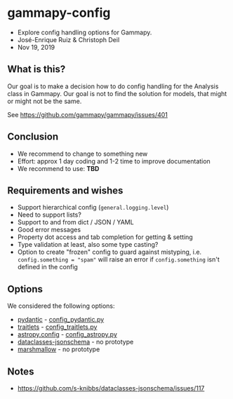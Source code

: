# gammapy-config

- Explore config handling options for Gammapy.
- José-Enrique Ruiz & Christoph Deil
- Nov 19, 2019

## What is this?

Our goal is to make a decision how to do config handling
for the Analysis class in Gammapy. Our goal is not to
find the solution for models, that might or might not
be the same.

See https://github.com/gammapy/gammapy/issues/401

## Conclusion

- We recommend to change to something new
- Effort: approx 1 day coding and 1-2 time to improve documentation
- We recommend to use: **TBD**

## Requirements and wishes

- Support hierarchical config (`general.logging.level`)
- Need to support lists?
- Support to and from dict / JSON / YAML
- Good error messages
- Property dot access and tab completion for getting & setting
- Type validation at least, also some type casting?
- Option to create "frozen" config to guard against mistyping,
  i.e. `config.something = "spam"` will raise an error
  if `config.something` isn't defined in the config

## Options

We considered the following options:

- [pydantic](https://github.com/samuelcolvin/pydantic) - [config_pydantic.py](config_pydantic.py) 
- [traitlets](https://traitlets.readthedocs.io/) - [config_traitlets.py](config_traitlets.py)
- [astropy.config](http://docs.astropy.org/en/stable/config/index.html) - [config_astropy.py](config_astropy.py) 
- [dataclasses-jsonschema](https://github.com/s-knibbs/dataclasses-jsonschema) - no prototype
- [marshmallow](https://github.com/marshmallow-code/marshmallow) - no prototype

## Notes

- https://github.com/s-knibbs/dataclasses-jsonschema/issues/117
